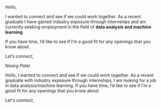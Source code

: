 
_Hello,_

I wanted to connect and see if we could work together. As a recent graduate I have gained industry exposure through internships and am currently seeking employment in the field of **data analysis and machine learning**. 

If you have time, I’d like to see if I’m a good fit for any openings that you know about.

_Let’s connect,_ 

_Nisarg Patel_



_Hello_,
I wanted to connect and see if we could work together. As a recent graduate with industry exposure through internships, I am looking for a job in data analysis/machine learning. If you have time, I’d like to see if I’m a good fit for any openings that you know about.

_Let's connect_,



